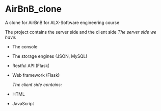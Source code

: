 # AirBnB_clone
A clone for AirBnB for ALX-Software engineering course

The project contains the server side and the client side
  *The server side we have:*
- The console
- The storage engines (JSON, MySQL) 
- Restful API (Flask)
- Web framework (Flask)

  *The client side contains:*
 - HTML
 - JavaScript
